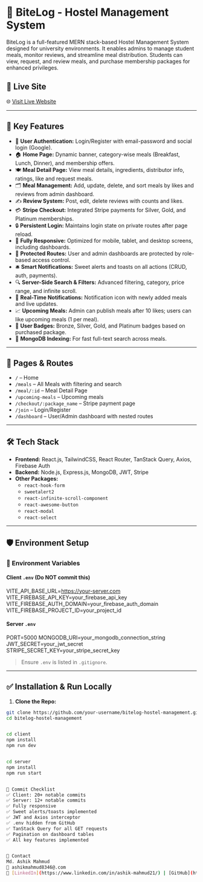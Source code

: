 # 🏨 BiteLog - Hostel Management System

BiteLog is a full-featured MERN stack-based Hostel Management System designed for university environments. It enables admins to manage student meals, monitor reviews, and streamline meal distribution. Students can view, request, and review meals, and purchase membership packages for enhanced privileges.

## 🔗 Live Site

🌐 [Visit Live Website](https://bitelog-f22fc.web.app/)

---

## 🚀 Key Features

- 👤 **User Authentication:** Login/Register with email-password and social login (Google).
- 🏠 **Home Page:** Dynamic banner, category-wise meals (Breakfast, Lunch, Dinner), and membership offers.
- 🍽 **Meal Detail Page:** View meal details, ingredients, distributor info, ratings, like and request meals.
- 🗂 **Meal Management:** Add, update, delete, and sort meals by likes and reviews from admin dashboard.
- ✍️ **Review System:** Post, edit, delete reviews with counts and likes.
- 💳 **Stripe Checkout:** Integrated Stripe payments for Silver, Gold, and Platinum memberships.
- 🔒 **Persistent Login:** Maintains login state on private routes after page reload.
- 📱 **Fully Responsive:** Optimized for mobile, tablet, and desktop screens, including dashboards.
- 🔐 **Protected Routes:** User and admin dashboards are protected by role-based access control.
- 🛎 **Smart Notifications:** Sweet alerts and toasts on all actions (CRUD, auth, payments).
- 🔍 **Server-Side Search & Filters:** Advanced filtering, category, price range, and infinite scroll.
- 🔔 **Real-Time Notifications:** Notification icon with newly added meals and live updates.
- 📈 **Upcoming Meals:** Admin can publish meals after 10 likes; users can like upcoming meals (1 per meal).
- 🥇 **User Badges:** Bronze, Silver, Gold, and Platinum badges based on purchased package.
- 🧠 **MongoDB Indexing:** For fast full-text search across meals.

---

## 📁 Pages & Routes

- `/` – Home  
- `/meals` – All Meals with filtering and search  
- `/meal/:id` – Meal Detail Page  
- `/upcoming-meals` – Upcoming meals  
- `/checkout/:package_name` – Stripe payment page  
- `/join` – Login/Register  
- `/dashboard` – User/Admin dashboard with nested routes  

---

## 🛠️ Tech Stack

- **Frontend:** React.js, TailwindCSS, React Router, TanStack Query, Axios, Firebase Auth
- **Backend:** Node.js, Express.js, MongoDB, JWT, Stripe
- **Other Packages:**
  - `react-hook-form`
  - `sweetalert2`
  - `react-infinite-scroll-component`
  - `react-awesome-button`
  - `react-modal`
  - `react-select`

---

## 🛡️ Environment Setup

### 🔐 Environment Variables

#### Client `.env` (Do **NOT** commit this)

VITE_API_BASE_URL=https://your-server.com
VITE_FIREBASE_API_KEY=your_firebase_api_key
VITE_FIREBASE_AUTH_DOMAIN=your_firebase_auth_domain
VITE_FIREBASE_PROJECT_ID=your_project_id


#### Server `.env`

PORT=5000
MONGODB_URI=your_mongodb_connection_string
JWT_SECRET=your_jwt_secret
STRIPE_SECRET_KEY=your_stripe_secret_key



> Ensure `.env` is listed in `.gitignore`.

---

## ✅ Installation & Run Locally

1. **Clone the Repo:**

```bash
git clone https://github.com/your-username/bitelog-hostel-management.git
cd bitelog-hostel-management


cd client
npm install
npm run dev


cd server
npm install
npm run start


📌 Commit Checklist
✅ Client: 20+ notable commits
✅ Server: 12+ notable commits
✅ Fully responsive
✅ Sweet alerts/toasts implemented
✅ JWT and Axios interceptor
✅ .env hidden from GitHub
✅ TanStack Query for all GET requests
✅ Pagination on dashboard tables
✅ All key features implemented


🤝 Contact
Md. Ashik Mahmud
📧 ashikmahmud8346@.com
🔗 [LinkedIn](https://www.linkedin.com/in/ashik-mahmud21/) | [GitHub](https://github.com/ashik0401)
